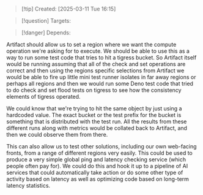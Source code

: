 
>[!tip] Created: [2025-03-11 Tue 16:15]

>[!question] Targets: 

>[!danger] Depends: 

Artifact should allow us to set a region where we want the compute operation we're asking for to execute. We should be able to use this as a way to run some test code that tries to hit a tigress bucket. So Artifact itself would be running assuming that all of the check and set operations are correct and then using the regions specific selections from Artifact we would be able to fire up little mini test runner isolates in far away regions or perhaps all regions and then we would run some Deno test code that tried to do check and set flood tests on tigress to see how the consistency elements of tigress operated. 

We could know that we're trying to hit the same object by just using a hardcoded value. The exact bucket or the test prefix for the bucket is something that is distributed with the test run. All the results from these different runs along with metrics would be collated back to Artifact, and then we could observe them from there. 

This can also allow us to test other solutions, including our own web-facing fronts, from a range of different regions very easily. This could be used to produce a very simple global ping and latency checking service (which people often pay for). We could do this and hook it up to a pipeline of AI services that could automatically take action or do some other type of activity based on latency as well as optimizing code based on long-term latency statistics. 